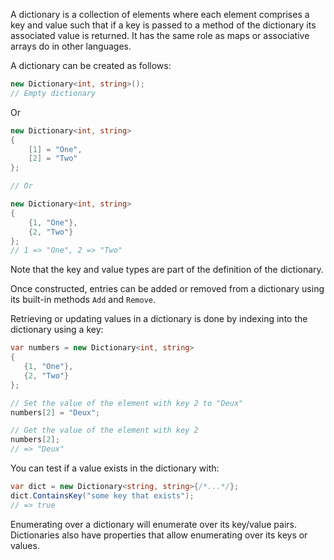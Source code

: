 A dictionary is a collection of elements where each element comprises a key and value such that if a key is passed to a method of the dictionary its associated value is returned. It has the same role as maps or associative arrays do in other languages.

A dictionary can be created as follows:

```csharp
new Dictionary<int, string>();
// Empty dictionary
```

Or

```csharp
new Dictionary<int, string>
{
    [1] = "One",
    [2] = "Two"
};

// Or

new Dictionary<int, string>
{
    {1, "One"},
    {2, "Two"}
};
// 1 => "One", 2 => "Two"
```

Note that the key and value types are part of the definition of the dictionary.

Once constructed, entries can be added or removed from a dictionary using its built-in methods `Add` and `Remove`.

Retrieving or updating values in a dictionary is done by indexing into the dictionary using a key:

```csharp
var numbers = new Dictionary<int, string>
{
   {1, "One"},
   {2, "Two"}
};

// Set the value of the element with key 2 to "Deux"
numbers[2] = "Deux";

// Get the value of the element with key 2
numbers[2];
// => "Deux"
```

You can test if a value exists in the dictionary with:

```csharp
var dict = new Dictionary<string, string>{/*...*/};
dict.ContainsKey("some key that exists");
// => true
```

Enumerating over a dictionary will enumerate over its key/value pairs. Dictionaries also have properties that allow enumerating over its keys or values.

[indexer-properties]: https://docs.microsoft.com/en-us/dotnet/csharp/programming-guide/indexers/
